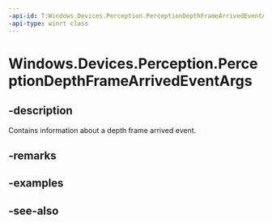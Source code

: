 ```yaml
---
-api-id: T:Windows.Devices.Perception.PerceptionDepthFrameArrivedEventArgs
-api-type: winrt class
---
```


<!-- Class syntax.
public class PerceptionDepthFrameArrivedEventArgs : Windows.Devices.Perception.IPerceptionDepthFrameArrivedEventArgs
-->

# Windows.Devices.Perception.PerceptionDepthFrameArrivedEventArgs

## -description
Contains information about a depth frame arrived event.

## -remarks

## -examples

## -see-also

